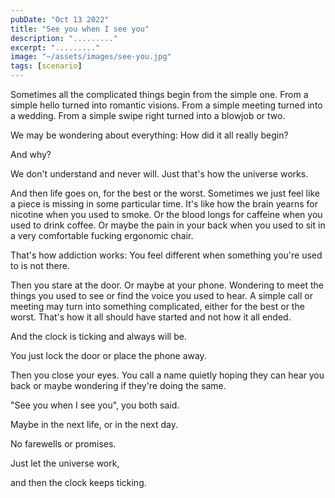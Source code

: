 ```yaml
---
pubDate: "Oct 13 2022"
title: "See you when I see you"
description: "........."
excerpt: "........."
image: "~/assets/images/see-you.jpg"
tags: [scenario]
---
```


Sometimes all the complicated things begin from the simple one. From a simple hello turned into romantic visions. From a simple meeting turned into a wedding. From a simple swipe right turned into a blowjob or two.

We may be wondering about everything: How did it all really begin?

And why?

We don't understand and never will. Just that's how the universe works.

And then life goes on, for the best or the worst. Sometimes we just feel like a piece is missing in some particular time. It's like how the brain yearns for nicotine when you used to smoke. Or the blood longs for caffeine when you used to drink coffee. Or maybe the pain in your back when you used to sit in a very comfortable fucking ergonomic chair.

That's how addiction works: You feel different when something you're used to is not there.

Then you stare at the door. Or maybe at your phone. Wondering to meet the things you used to see or find the voice you used to hear. A simple call or meeting may turn into something complicated, either for the best or the worst. That's how it all should have started and not how it all ended.

And the clock is ticking and always will be.

You just lock the door or place the phone away.

Then you close your eyes. You call a name quietly hoping they can hear you back or maybe wondering if they're doing the same.

"See you when I see you", you both said.

Maybe in the next life, or in the next day.

No farewells or promises.

Just let the universe work,

and then the clock keeps ticking.
